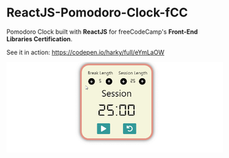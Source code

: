 # ReactJS-Pomodoro-Clock-fCC

Pomodoro Clock built with **ReactJS** for freeCodeCamp's **Front-End Libraries Certification**.

See it in action: https://codepen.io/harky/full/eYmLaOW


![Pomodoro Clock](https://raw.githubusercontent.com/iamharky/ReactJS-Pomodoro-Clock-fCC/master/pomodoro-clock.gif)
